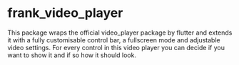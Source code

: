 # frank_video_player
This package wraps the official video_player package by flutter and extends it with a fully customisable control bar, a fullscreen mode and adjustable video settings. For every control in this video player you can decide if you want to show it and if so how it should look.
